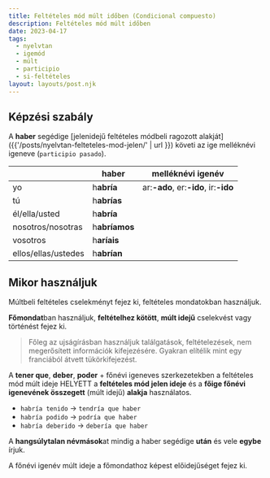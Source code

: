 ```yaml
---
title: Feltételes mód múlt időben (Condicional compuesto)
description: Feltételes mód múlt időben
date: 2023-04-17
tags:
  - nyelvtan
  - igemód
  - múlt
  - participio
  - si-feltételes
layout: layouts/post.njk
---
```


## Képzési szabály


A **haber** segédige [jelenidejű feltételes módbeli ragozott alakját]({{'/posts/nyelvtan-felteteles-mod-jelen/' | url }}) követi az ige melléknévi igeneve (`participio pasado`).

&nbsp;|haber|melléknévi igenév
----|----|----
yo|h**abría**| ar:**-ado**, er:**-ido**, ir:**-ido**
tú|h**abrías**|
él/ella/usted|h**abría**|
nosotros/nosotras|h**abríamos**|
vosotros|h**aríais**|
ellos/ellas/ustedes|h**abrían**|

## Mikor használjuk

Múltbeli feltételes cselekményt fejez ki, feltételes mondatokban használjuk.

**Főmondat**ban használjuk, **feltételhez kötött**, **múlt idejű** cselekvést vagy történést fejez ki.

> Főleg az ujságírásban használjuk találgatások, feltételezések, nem megerősített információk kifejezésére. Gyakran elítélik mint egy franciából átvett tükörkifejezést.

A **tener que**, **deber**, **poder** + főnévi igeneves szerkezetekben a feltételes mód múlt ideje HELYETT a **feltételes mód jelen ideje** és a **főige főnévi igenevének összegett** (múlt idejű) **alakja** használatos.

- `habría tenido` &rarr; `tendría que haber`
- `habría podido` &rarr; `podría que haber`
- `habría deberido` &rarr; `debería que haber`

A **hangsúlytalan névmások**at mindig a haber segédige **után** és vele **egybe** írjuk.

A főnévi igenév múlt ideje a főmondathoz képest előidejűséget fejez ki.
